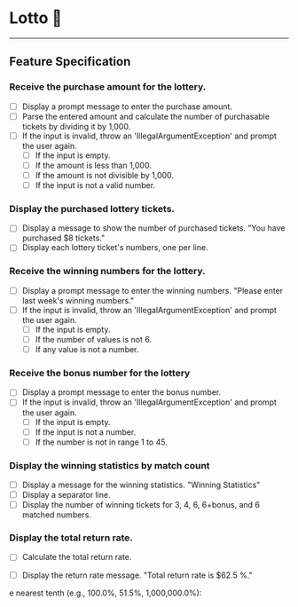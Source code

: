 # Lotto 🎰
---

## Feature Specification

### Receive the purchase amount for the lottery.
- [ ] Display a prompt message to enter the purchase amount.
- [ ] Parse the entered amount and calculate the number of purchasable tickets by dividing it by 1,000.
- [ ] If the input is invalid, throw an 'IllegalArgumentException' and prompt the user again.
  - [ ] If the input is empty.
  - [ ] If the amount is less than 1,000.
  - [ ] If the amount is not divisible by 1,000.
  - [ ] If the input is not a valid number.

### Display the purchased lottery tickets.
- [ ] Display a message to show the number of purchased tickets. "You have purchased $8 tickets."
- [ ] Display each lottery ticket's numbers, one per line.

### Receive the winning numbers for the lottery.
- [ ] Display a prompt message to enter the winning numbers. "Please enter last week's winning numbers."
- [ ] If the input is invalid, throw an 'IllegalArgumentException' and prompt the user again.
  - [ ] If the input is empty.
  - [ ] If the number of values is not 6.
  - [ ] If any value is not a number.

### Receive the bonus number for the lottery
- [ ] Display a prompt message to enter the bonus number.
- [ ] If the input is invalid, throw an 'IllegalArgumentException' and prompt the user again.
    - [ ] If the input is empty.
    - [ ] If the input is not a number.
    - [ ] If the number is not in range 1 to 45.

### Display the winning statistics by match count
- [ ] Display a message for the winning statistics. "Winning Statistics"
- [ ] Display a separator line.
- [ ] Display the number of winning tickets for 3, 4, 6, 6+bonus, and 6 matched numbers.

### Display the total return rate.
- [ ] Calculate the total return rate.
- [ ] Display the return rate message. "Total return rate is $62.5 %."





e nearest tenth (e.g., 100.0%, 51.5%, 1,000,000.0%):